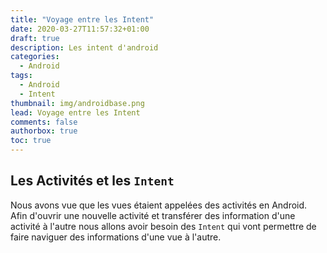 ```yaml
---
title: "Voyage entre les Intent"
date: 2020-03-27T11:57:32+01:00
draft: true
description: Les intent d'android
categories:
  - Android
tags:
  - Android
  - Intent
thumbnail: img/androidbase.png
lead: Voyage entre les Intent
comments: false
authorbox: true
toc: true
---
```

## Les Activités et les `Intent`

Nous avons vue que les vues étaient appelées des activités en Android. Afin d'ouvrir une nouvelle activité et transférer des information d'une activité à l'autre nous allons avoir besoin des `Intent` qui vont permettre de faire naviguer des informations d'une vue à l'autre.



